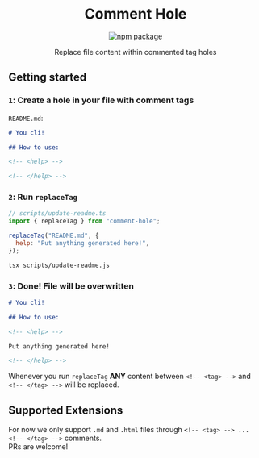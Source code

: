 <h1 align="center">Comment Hole</h1>

<p align="center">
  <a href="https://npmjs.com/package/comment-hole">
    <img src="https://img.shields.io/npm/v/comment-hole.svg" alt="npm package">
  </a>
</p>

<p align="center">Replace file content within commented tag holes</p>

## Getting started

### `1`: Create a hole in your file with comment tags

`README.md`:

```md
# You cli!

## How to use:

<!-- <help> -->

<!-- </help> -->
```

### `2`: Run `replaceTag`

```js
// scripts/update-readme.ts
import { replaceTag } from "comment-hole";

replaceTag("README.md", {
  help: "Put anything generated here!",
});
```

```sh
tsx scripts/update-readme.js
```

### `3`: Done! File will be overwritten

```md
# You cli!

## How to use:

<!-- <help> -->

Put anything generated here!

<!-- </help> -->
```

Whenever you run `replaceTag` **ANY** content between `<!-- <tag> -->` and `<!-- </tag> -->` will be replaced.

## Supported Extensions

For now we only support `.md` and `.html` files through `<!-- <tag> --> ... <!-- </tag> -->` comments.  
PRs are welcome!
